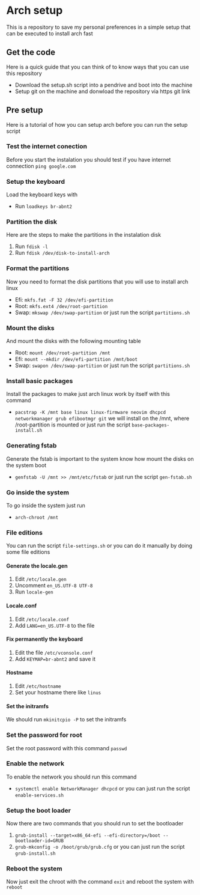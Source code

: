 # Arch setup
This is a repository to save my personal preferences in a simple setup that can be executed to install arch fast


## Get the code
Here is a quick guide that you can think of to know ways that you can use this repository
- Download the setup.sh script into a pendrive and boot into the machine
- Setup git on the machine and donwload the repository via https git link



## Pre setup
Here is a tutorial of how you can setup arch before you can run the setup script

### Test the internet conection
Before you start the instalation you should test if you have internet connection
`ping google.com`

### Setup the keyboard
Load the keyboard keys with
- Run `loadkeys br-abnt2`

### Partition the disk
Here are the steps to make the partitions in the instalation disk
1. Run `fdisk -l`
2. Run `fdisk /dev/disk-to-install-arch`

### Format the partitions
Now you need to format the disk partitions that you will use to install arch linux
- Efi: `mkfs.fat -F 32 /dev/efi-partition`
- Root: `mkfs.ext4 /dev/root-partition`
- Swap: `mkswap /dev/swap-partition`
or just run the script `partitions.sh`

### Mount the disks
And mount the disks with the following mounting table
- Root: `mount /dev/root-partition /mnt`
- Efi: `mount --mkdir /dev/efi-partition /mnt/boot`
- Swap: `swapon /dev/swap-partition`
or just run the script `partitions.sh`

### Install basic packages 
Install the packages to make just arch linux work by itself with this command
- `pacstrap -K /mnt base linux linux-firmware neovim dhcpcd networkmanager grub efibootmgr git`
we will install on the /mnt, where /root-partition is mounted
or just run the script `base-packages-install.sh`

### Generating fstab
Generate the fstab is important to the system know how mount the disks on the system boot 
- `genfstab -U /mnt >> /mnt/etc/fstab`
or just run the script `gen-fstab.sh`

### Go inside the system
To go inside the system just run
- `arch-chroot /mnt`

### File editions
You can run the script `file-settings.sh` or you can do it manually by doing some file editions
#### Generate the locale.gen
1. Edit `/etc/locale.gen`
2. Uncomment `en_US.UTF-8 UTF-8`
3. Run `locale-gen`
#### Locale.conf
1. Edit `/etc/locale.conf`
2. Add `LANG=en_US.UTF-8` to the file
#### Fix permanently the keyboard
1. Edit the file `/etc/vconsole.conf`
2. Add `KEYMAP=br-abnt2` and save it
#### Hostname
1. Edit `/etc/hostname`
2. Set your hostname there like `linus`
#### Set the initramfs
We should run `mkinitcpio -P` to set the initramfs

### Set the password for root
Set the root password with this command `passwd`

### Enable the network
To enable the network you should run this command
- `systemctl enable NetworkManager dhcpcd`
or you can just run the script `enable-services.sh`

### Setup the boot loader
Now there are two commands that you should run to set the bootloader
1. `grub-install --target=x86_64-efi --efi-directory=/boot --bootloader-id=GRUB`
2. `grub-mkconfig -o /boot/grub/grub.cfg`
or you can just run the script `grub-install.sh`

### Reboot the system
Now just exit the chroot with the command `exit` and reboot the system with `reboot`
